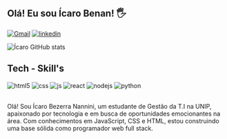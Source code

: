## Olá! Eu sou Ícaro Benan! 🖐️

[![Gmail](https://img.shields.io/badge/Gmail-D14836?style=for-the-badge&logo=gmail&logoColor=white)](mailto:icarobenan@gmail.com)
[![linkedin](https://img.shields.io/badge/LinkedIn-0077B5?style=for-the-badge&logo=linkedin&logoColor=white)](www.linkedin.com/in/ícaro-nannini)



![Ícaro GitHub stats](https://github-readme-stats.vercel.app/api?username=Icaro-Benan&show_icons=true&theme=onedark&count_private=true)

## Tech - Skill's

<div style="display: inline_block">
  <img align="center" alt="html5" src="https://img.shields.io/badge/HTML5-E34F26?style=for-the-badge&logo=html5&logoColor=white" />
  <img align="center" alt="css" src="https://img.shields.io/badge/CSS3-1572B6?style=for-the-badge&logo=css3&logoColor=white" />
  <img align="center" alt="js" src="https://img.shields.io/badge/JavaScript-F7DF1E?style=for-the-badge&logo=javascript&logoColor=black" />
  <img align="center" alt="react" src="https://img.shields.io/badge/React-20232A?style=for-the-badge&logo=react&logoColor=61DAFB" />
  <img align="center" alt="nodejs" src="https://img.shields.io/badge/Node.js-43853D?style=for-the-badge&logo=node.js&logoColor=white" />
  <img align="center" alt="python" src="https://img.shields.io/badge/Python-14354C?style=for-the-badge&logo=python&logoColor=white" />
</div><br/>

Olá! Sou Ícaro Bezerra Nannini, um estudante de Gestão da T.I na UNIP, apaixonado por tecnologia e em busca de oportunidades emocionantes na área. Com conhecimentos em JavaScript, CSS e HTML, estou construindo uma base sólida como programador web full stack.


